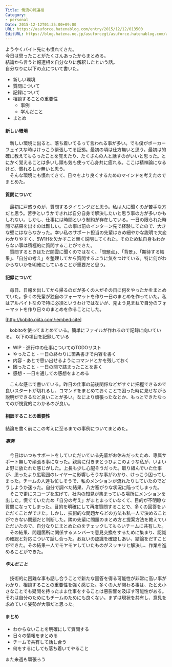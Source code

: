 ```yaml
---
Title: 俺流の報連相
Category:
- personal
Date: 2015-12-12T01:35:00+09:00
URL: https://asuforce.hatenablog.com/entry/2015/12/12/013500
EditURL: https://blog.hatena.ne.jp/asuforcegt/asuforce.hatenablog.com/atom/entry/6653586347148245184
---
```


ようやくバイト先にも慣れてきた。  
今日は思ったことがたくさんあったからまとめる。  
結論から言うと報連相を自分なりに解釈したという話。  
自分なりに以下の点について書いた。

* 新しい環境
* 質問について 
* 記録について
* 相談することの重要性
   - 事例
   - 学んだこと
* まとめ

<!-- more -->
#### 新しい環境
　新しい環境に出ると、落ち着いてるって言われる事が多い。でも僕がポーカーフェイスな時はけっこう緊張してる証拠。最初の頃は仕方無いと思う。最初は的確に教えてもらったことを覚えたり、たくさんの人と話すのがいいと思った。とにかく覚えることは多いし頭も気も使って心身共に疲れる。ここは精神論になるけど、慣れるしか無いと思う。  
　そんな環境にも慣れてきて、日々をより良くするためのマインドを考えたのでまとめた。

#### 質問について
　最初に戸惑うのが、質問するタイミングだと思う。私は人に聞くのが苦手な方だと思う。苦手というかできれば自分自身で解決したいと思う事の方が多いかもしれない。しかし、仕事には時間という制約が存在している。一日の限られた時間で結果を出すのは難しい。この事は前のインターン先で経験してたので、大きな壁にはならなかった。幸い私のサポート担当の先輩はきめ細やかな説明で大変わかりやすく、5W1Hを欠かすこと無く説明してくれた。そのため私自身もわからない事は積極的に質問することができた。  
　質問するときはただ闇雲に聞くのではなく、「問題点」、「背景」、「期待する結果」、「自分の考え」を整理してから質問するように気をつけている。特に何がわからないかを明確にしていることが重要だと思う。

#### 記録について
　毎日、日報を出してから帰るのだが多くの人がその日に何をやったかをまとめていた。多くの先輩が独自のフォーマットを作り一日のまとめを作っていた。私はアルバイトなので特に必須というわけではないが、見よう見まねで自分のフォーマットを作り日々のまとめを作ることにした。

[http://kobito.qiita.com/:embed:cite]

　kobitoを使ってまとめている。簡単にファイルが作れるので記録に向いている。
以下の項目を記録している

* WIP - 進行中の仕事についてのTODOリスト
* やったこと - 一日の終わりに箇条書きで内容を書く
* 内容 - あとで思い出せるようにコマンドとかを残しておく
* 困ったこと - 一日の間で詰まったことを書く
* 感想 - 一日を通しての感想をまとめる

　こんな感じで書いている。昨日の仕事の前後関係などがすぐに把握できるので良いスタートが切れるし、コマンドをまとめておくことで困った時に見せながら説明ができるなど良いことが多い。なにより頑張ったなとか、もっとできたなってのが視覚的にわかるのが良い。

#### 相談することの重要性
結論を書く前にこの考えに至るまでの事例についてまとめた。

##### 事例
　今日はいつもサポートをしていただいている先輩がお休みだったため、専属サポート無しで頑張る事になった。親鳥に付きまとうひよこのような私が、いよいよ野に放たれた感じがした。上長も少し心配そうだった。取り組んでいた仕事が、思ったより広範囲のレイヤーに影響しそうな事がわかり、けっこう困ってしまった。チームの人達も忙しそうで、私のメンションが流れたりしていたのでどうしようか迷った。自分で調べた結果、八方塞がりな状況に陥ってしまった。  
　そこで更にスコープを広げて、社内の知見が集まっている場所にメンションを出した。慌てていたため「自分の考え」がまとまっていなくて、目的が不明瞭な質問になってしまった。目的を明確にして再度質問することで、多くの回答をいただくことができた。しかし、技術的な問題からどの方法も私一人で決めることができない問題だと判断した。隣の先輩に問題のまとめ方と提案方法を教えていただいたので、自分なりにまとめたのをチェックしてもらいチームに共有した。
　その結果、問題箇所に関係するメンバーで意見交換をするために集まり、認識の確認と対応について話し合った。お互いの認識を確認しあい、結論をだすことができた。その結果一人でモヤモヤしていたものがスッキリと解決し、作業を進めることができた。

##### 学んだこと
　技術的に困難な事も話し合うことで新たな回答を得る可能性が非常に高い事がわかり、相談することの重要性を強く感じた。多くの人が関わる事は、たとえ小さなことでも疑問を持ったまま仕事をすることは悪影響を及ぼす可能性がある。それは自分のためにもチームのためにも良くない。まずは現状を共有し、意見を求めていく姿勢が大事だと思った。

#### まとめ
* わからないことを明確にして質問する
* 日々の情報をまとめる
* チームで共有して話し合う
* 何をするにしても落ち着いてやること

また来週も頑張ろう
